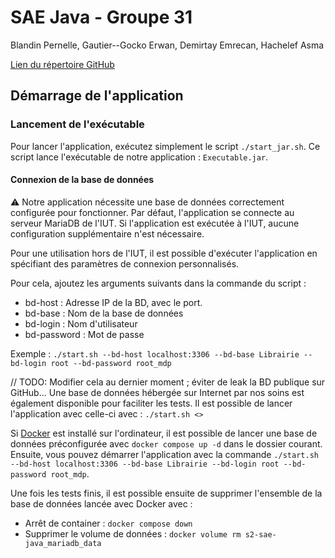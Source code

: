 # SAE Java - Groupe 31

Blandin Pernelle, Gautier--Gocko Erwan, Demirtay Emrecan, Hachelef Asma

[Lien du répertoire GitHub](https://github.com/PernelleBlandin/SAE_java_S2)

## Démarrage de l'application

### Lancement de l'exécutable

Pour lancer l'application, exécutez simplement le script `./start_jar.sh`.
Ce script lance l'exécutable de notre application : `Executable.jar`.

#### Connexion de la base de données

⚠️ Notre application nécessite une base de données correctement configurée pour fonctionner.
Par défaut, l'application se connecte au serveur MariaDB de l'IUT.
Si l'application est exécutée à l'IUT, aucune configuration supplémentaire n'est nécessaire.

Pour une utilisation hors de l'IUT, il est possible d'exécuter l'application en spécifiant des paramètres de connexion personnalisés.

Pour cela, ajoutez les arguments suivants dans la commande du script :
- bd-host : Adresse IP de la BD, avec le port.
- bd-base : Nom de la base de données
- bd-login : Nom d'utilisateur
- bd-password : Mot de passe

Exemple : `./start.sh --bd-host localhost:3306 --bd-base Librairie --bd-login root --bd-password root_mdp`

// TODO: Modifier cela au dernier moment ; éviter de leak la BD publique sur GitHub...
Une base de données hébergée sur Internet par nos soins est également disponible pour faciliter les tests.
Il est possible de lancer l'application avec celle-ci avec : `./start.sh <>`

Si [Docker](https://www.docker.com) est installé sur l'ordinateur, il est possible de lancer une base de données préconfigurée avec `docker compose up -d` dans le dossier courant.
Ensuite, vous pouvez démarrer l'application avec la commande `./start.sh --bd-host localhost:3306 --bd-base Librairie --bd-login root --bd-password root_mdp`.

Une fois les tests finis, il est possible ensuite de supprimer l'ensemble de la base de données lancée avec Docker avec :
- Arrêt de container : `docker compose down`
- Supprimer le volume de données : `docker volume rm s2-sae-java_mariadb_data`

